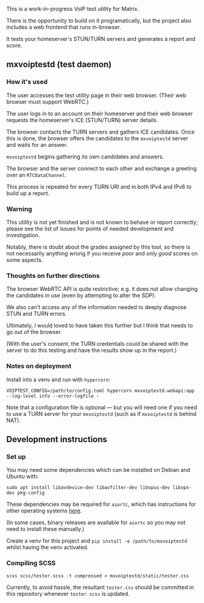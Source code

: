 This is a work-in-progress VoIP test utility for Matrix.

There is the opportunity to build on it programatically, but the project also
includes a web frontend that runs in-browser.

It tests your homeserver's STUN/TURN servers and generates a report and score.


## mxvoiptestd (test daemon)

### How it's used

The user accesses the test utility page in their web browser. (Their web browser
must support WebRTC.)

The user logs in to an account on their homeserver and their web browser requests
the homeserver's ICE (STUN/TURN) server details.

The browser contacts the TURN servers and gathers ICE candidates. Once this is
done, the browser offers the candidates to the `mxvoiptestd` server and waits for
an answer.

`mxvoiptestd` begins gathering its own candidates and answers.

The browser and the server connect to each other and exchange a greeting over an
`RTCDataChannel`.

This process is repeated for every TURN URI and in both IPv4 and IPv6 to build up
a report.


### Warning

This utility is not yet finished and is not known to behave or report correctly;
please see the list of issues for points of needed development and investigation.

Notably, there is doubt about the grades assigned by this tool, so there is not
necessarily anything wrong if you receive *poor* and only *good* scores on some
aspects.


### Thoughts on further directions

The browser WebRTC API is quite restrictive; e.g. it does not allow changing the
candidates in use (even by attempting to alter the SDP).

We also can't access any of the information needed to deeply diagnose STUN and
TURN errors.

Ultimately, I would loved to have taken this further but I think that needs to
go out of the browser.

(With the user's consent, the TURN credentials could be shared with the server
to do this testing and have the results show up in the report.)


### Notes on deployment

Install into a venv and run with `hypercorn`:

`VOIPTEST_CONFIG=/path/to/config.toml hypercorn mxvoiptestd.webapi:app --log-level info --error-logfile -`

Note that a configuration file is optional — but you will need one if you need
to use a TURN server for your `mxvoiptestd` (such as if `mxvoiptestd` is behind NAT).


## Development instructions

### Set up

You may need some dependencies which can be installed on Debian and Ubuntu with:

`sudo apt install libavdevice-dev libavfilter-dev libopus-dev libvpx-dev pkg-config`

These dependencies may be required for `aiortc`, which has instructions for other
operating systems [here](https://github.com/aiortc/aiortc#installing).

(In some cases, binary releases are available for `aiortc` so you may not need
to install these manually.)

Create a venv for this project and `pip install -e /path/to/mxvoiptestd` whilst
having the venv activated.


### Compiling SCSS

```
scss scss/tester.scss -t compressed > mxvoiptestd/static/tester.css
```

Currently, to avoid hassle, the resultant `tester.css` should be committed in
this repository whenever `tester.scss` is updated.
